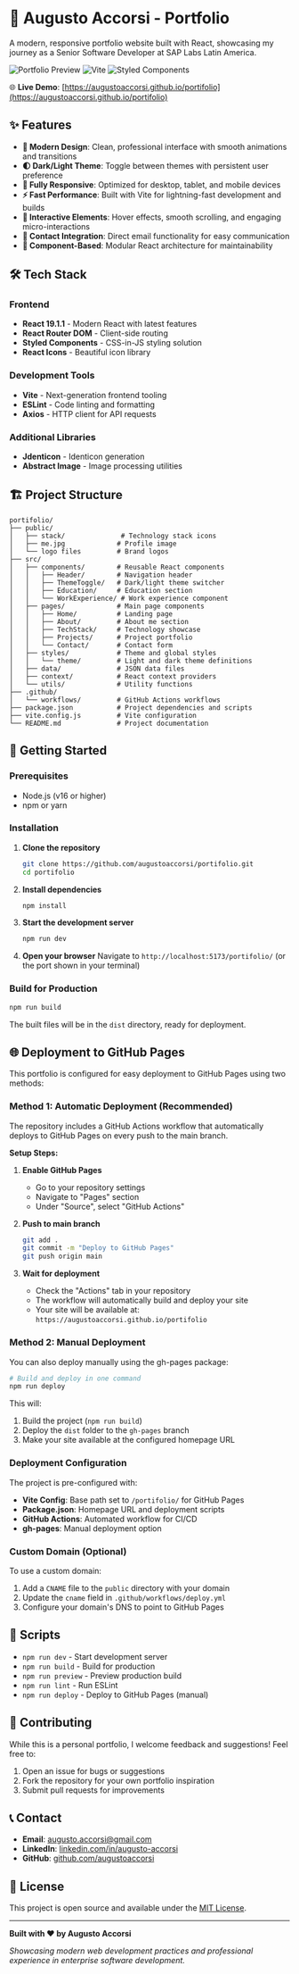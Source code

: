 # 🚀 Augusto Accorsi - Portfolio

A modern, responsive portfolio website built with React, showcasing my journey as a Senior Software Developer at SAP Labs Latin America.

![Portfolio Preview](https://img.shields.io/badge/React-19.1.1-61DAFB?style=for-the-badge&logo=react&logoColor=white)
![Vite](https://img.shields.io/badge/Vite-5.4.0-646CFF?style=for-the-badge&logo=vite&logoColor=white)
![Styled Components](https://img.shields.io/badge/Styled_Components-6.1.19-DB7093?style=for-the-badge&logo=styled-components&logoColor=white)

🌐 **Live Demo**: [https://augustoaccorsi.github.io/portifolio](https://augustoaccorsi.github.io/portifolio)

## ✨ Features

- **🎨 Modern Design**: Clean, professional interface with smooth animations and transitions
- **🌓 Dark/Light Theme**: Toggle between themes with persistent user preference
- **📱 Fully Responsive**: Optimized for desktop, tablet, and mobile devices
- **⚡ Fast Performance**: Built with Vite for lightning-fast development and builds
- **🎯 Interactive Elements**: Hover effects, smooth scrolling, and engaging micro-interactions
- **📧 Contact Integration**: Direct email functionality for easy communication
- **🔧 Component-Based**: Modular React architecture for maintainability

## 🛠️ Tech Stack

### Frontend
- **React 19.1.1** - Modern React with latest features
- **React Router DOM** - Client-side routing
- **Styled Components** - CSS-in-JS styling solution
- **React Icons** - Beautiful icon library

### Development Tools
- **Vite** - Next-generation frontend tooling
- **ESLint** - Code linting and formatting
- **Axios** - HTTP client for API requests

### Additional Libraries
- **Jdenticon** - Identicon generation
- **Abstract Image** - Image processing utilities

## 🏗️ Project Structure

```
portifolio/
├── public/
│   ├── stack/              # Technology stack icons
│   ├── me.jpg             # Profile image
│   └── logo files         # Brand logos
├── src/
│   ├── components/        # Reusable React components
│   │   ├── Header/        # Navigation header
│   │   ├── ThemeToggle/   # Dark/light theme switcher
│   │   ├── Education/     # Education section
│   │   └── WorkExperience/ # Work experience component
│   ├── pages/             # Main page components
│   │   ├── Home/          # Landing page
│   │   ├── About/         # About me section
│   │   ├── TechStack/     # Technology showcase
│   │   ├── Projects/      # Project portfolio
│   │   └── Contact/       # Contact form
│   ├── styles/            # Theme and global styles
│   │   └── theme/         # Light and dark theme definitions
│   ├── data/              # JSON data files
│   ├── context/           # React context providers
│   └── utils/             # Utility functions
├── .github/
│   └── workflows/         # GitHub Actions workflows
├── package.json           # Project dependencies and scripts
├── vite.config.js         # Vite configuration
└── README.md              # Project documentation
```

## 🚀 Getting Started

### Prerequisites
- Node.js (v16 or higher)
- npm or yarn

### Installation

1. **Clone the repository**
   ```bash
   git clone https://github.com/augustoaccorsi/portifolio.git
   cd portifolio
   ```

2. **Install dependencies**
   ```bash
   npm install
   ```

3. **Start the development server**
   ```bash
   npm run dev
   ```

4. **Open your browser**
   Navigate to `http://localhost:5173/portifolio/` (or the port shown in your terminal)

### Build for Production

```bash
npm run build
```

The built files will be in the `dist` directory, ready for deployment.

## 🌐 Deployment to GitHub Pages

This portfolio is configured for easy deployment to GitHub Pages using two methods:

### Method 1: Automatic Deployment (Recommended)

The repository includes a GitHub Actions workflow that automatically deploys to GitHub Pages on every push to the main branch.

**Setup Steps:**

1. **Enable GitHub Pages**
   - Go to your repository settings
   - Navigate to "Pages" section
   - Under "Source", select "GitHub Actions"

2. **Push to main branch**
   ```bash
   git add .
   git commit -m "Deploy to GitHub Pages"
   git push origin main
   ```

3. **Wait for deployment**
   - Check the "Actions" tab in your repository
   - The workflow will automatically build and deploy your site
   - Your site will be available at: `https://augustoaccorsi.github.io/portifolio`

### Method 2: Manual Deployment

You can also deploy manually using the gh-pages package:

```bash
# Build and deploy in one command
npm run deploy
```

This will:
1. Build the project (`npm run build`)
2. Deploy the `dist` folder to the `gh-pages` branch
3. Make your site available at the configured homepage URL

### Deployment Configuration

The project is pre-configured with:

- **Vite Config**: Base path set to `/portifolio/` for GitHub Pages
- **Package.json**: Homepage URL and deployment scripts
- **GitHub Actions**: Automated workflow for CI/CD
- **gh-pages**: Manual deployment option

### Custom Domain (Optional)

To use a custom domain:

1. Add a `CNAME` file to the `public` directory with your domain
2. Update the `cname` field in `.github/workflows/deploy.yml`
3. Configure your domain's DNS to point to GitHub Pages

## 📄 Scripts

- `npm run dev` - Start development server
- `npm run build` - Build for production
- `npm run preview` - Preview production build
- `npm run lint` - Run ESLint
- `npm run deploy` - Deploy to GitHub Pages (manual)

## 🤝 Contributing

While this is a personal portfolio, I welcome feedback and suggestions! Feel free to:

1. Open an issue for bugs or suggestions
2. Fork the repository for your own portfolio inspiration
3. Submit pull requests for improvements

## 📞 Contact

- **Email**: [augusto.accorsi@gmail.com](mailto:augusto.accorsi@gmail.com)
- **LinkedIn**: [linkedin.com/in/augusto-accorsi](https://www.linkedin.com/in/augusto-accorsi/)
- **GitHub**: [github.com/augustoaccorsi](https://github.com/augustoaccorsi)

## 📝 License

This project is open source and available under the [MIT License](LICENSE).

---

**Built with ❤️ by Augusto Accorsi**

*Showcasing modern web development practices and professional experience in enterprise software development.*
